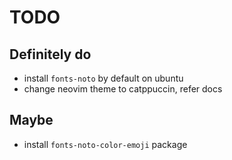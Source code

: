# TODO

## Definitely do

- install `fonts-noto` by default on ubuntu
- change neovim theme to catppuccin, refer docs

## Maybe

- install `fonts-noto-color-emoji` package
